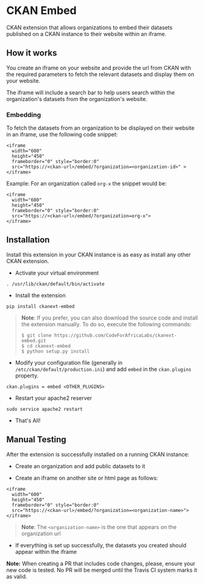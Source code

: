 # CKAN Embed

CKAN extension that allows organizations to embed their datasets published on a CKAN instance to their website within an iframe.

## How it works

You create an iframe on your website and provide the url from CKAN with the required parameters to fetch the relevant datasets and display them on your website.

The iframe will include a search bar to help users search within the organization's datasets from the organization's website.

### Embedding

To fetch the datasets from an organization to be displayed on their website in an iframe, use the following code snippet:
```
<iframe
  width="600"
  height="450"
  frameborder="0" style="border:0"
  src="https://<ckan-url>/embed/?organization=<organization-id>" >
</iframe>
```

Example: For an organization called `org-x` the snippet would be:
```
<iframe
  width="600"
  height="450"
  frameborder="0" style="border:0"
  src="https://<ckan-url>/embed/?organization=org-x">
</iframe>
```

## Installation

Install this extension in your CKAN instance is as easy as install any other CKAN extension.

* Activate your virtual environment
```
. /usr/lib/ckan/default/bin/activate
```
* Install the extension
```
pip install ckanext-embed
```
> **Note**: If you prefer, you can also download the source code and install the extension manually. To do so, execute the following commands:
> ```
> $ git clone https://github.com/CodeForAfricaLabs/ckanext-embed.git
> $ cd ckanext-embed
> $ python setup.py install
> ```

* Modify your configuration file (generally in `/etc/ckan/default/production.ini`) and add `embed` in the `ckan.plugins` property.
```
ckan.plugins = embed <OTHER_PLUGINS>
```
* Restart your apache2 reserver
```
sudo service apache2 restart
```
* That's All!

## Manual Testing

After the extension is successfully installed on a running CKAN instance:

* Create an organization and add public datasets to it

* Create an iframe on another site or html page as follows:
```
<iframe
  width="600"
  height="450"
  frameborder="0" style="border:0"
  src="https://<ckan-url>/embed/?organization=<organization-name>">
</iframe>
```
>**Note**: The `<organization-name>` is the one that appears on the organization url

* If everything is set up successfully, the datasets you created should appear within the iframe


**Note:** When creating a PR that includes code changes, please, ensure your new code is tested. No PR will be merged until the Travis CI system marks it as valid.
